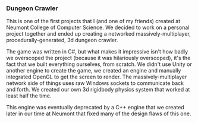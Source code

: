 ### Dungeon Crawler

This is one of the first projects that I (and one of my friends) created at Neumont
College of Computer Science. We decided to work on a personal project together
and ended up creating a networked massively-multiplayer, procedurally-generated,
3d dungeon crawler.

The game was written in C#, but what makes it impressive isn't how badly we
overscoped the project (because it was hilariously overscoped), it's the fact that
we built everything ourselves, from scratch. We didn't use Unity or another engine
to create the game, we created an engine and manually integrated OpenGL to get
the screen to render. The massively-multiplayer network side of things uses
raw Windows sockets to communicate back and forth. We created our own 3d rigidbody
physics system that worked at least half the time.

This engine was eventually deprecated by a C++ engine that we created later in our
time at Neumont that fixed many of the design flaws of this one.
